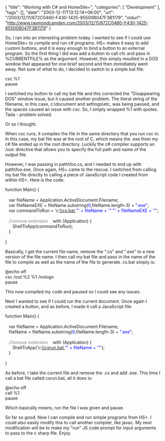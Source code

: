 {
	"title": "Working with C# and HomeSite+",
	"categories": [
		"Development"
	],
	"tags": [],
	"date": "2003-12-11T13:12:14+06:00",
	"url": "/2003/12/11/672C0460-F430-1425-85500B047F3B1179",
	"oldurl": "http://www.raymondcamden.com/2003/12/11/672C0460-F430-1425-85500B047F3B1179"
}

So, I ran into an interesting problem today. I wanted to see if I could use HomeSite+ to compile and run c# programs. HS+ makes it easy to add custom buttons, and it is easy enough to bind a button to an external program. So the first thing I did was add a button to call cfc and pass in %CURRENTFILE% as the argument. However, this simply resulted in a DOS window that appeared for one brief second and then immidiately went away. Not sure of what to do, I decided to switch to a simple bat file:

<div class="code">csc %1<br>
pause</div>

I switched my button to call my bat file and this corrected the "Disappearing DOS" window issue, but it caused another problem. The literal string of the filename, in this case, c:\document and settings\etc, was being passed, and the spaces caused an issue with csc. So, I simply wrapped %1 with quotes. Tada - problem solved. 

Or so I thought.

When csc runs, it compiles the file in the same directory that you <i>run</i> csc in. In this case, my bat file was at the root of C, which means the .exe from my c# file ended up in the root directory. Luckily the c# compiler supports an /out: directive that allows you to specify the full path and name of the output file.

However, I was passing in path\foo.cs, and I needed to end up with path\foo.exe. Once again, HS+ came to the rescue. I switched from calling my bat file directly to calling a piece of JavaScript code I created from within HS+. Here is the code:

<div class="code">function Main() {<br>
<br>
&nbsp;&nbsp;&nbsp;var fileName = Application.ActiveDocument.Filename;<br>
&nbsp;&nbsp;&nbsp;var fileNameEXE = fileName.substring(<FONT COLOR=BLUE>0</FONT>,fileName.length-3) + <FONT COLOR=BLUE>".exe"</FONT>;<br>
&nbsp;&nbsp;&nbsp;var commandToRun = 'c:<A TARGET="_blank" HREF="\\cs.bat ">\\cs.bat </A><FONT COLOR=BLUE>"' + fileName + '"</FONT> <FONT COLOR=BLUE>"' + fileNameEXE + '"</FONT>';<br>
<br>
<FONT COLOR=GRAY><I>&nbsp;&nbsp;&nbsp;//remove extension</I></FONT>
&nbsp;&nbsp;&nbsp;with (Application) {<br>
&nbsp;&nbsp;&nbsp;&nbsp;&nbsp;&nbsp;ShellToApp(commandToRun);<br>
&nbsp;&nbsp;&nbsp;}<br>
<br>
}</div>

Basically, I get the current file name, remove the  ".cs" and ".exe" to a new version of the file name. I then call my bat file and pass in the name of the file to compile as well as the name of the file to generate. cs.bat simply is:

<div class="code">@echo off<br>
csc /out:%2 %1 /nologo<br>
pause</div>

This now compiled my code and paused so I could see any issues.

Next I wanted to see if I could run the current document. Once again I created a button, and as before, I made it call a JavaScript file:

<div class="code">function Main() {<br>
<br>
&nbsp;&nbsp;&nbsp;var fileName = Application.ActiveDocument.Filename;<br>
&nbsp;&nbsp;&nbsp;fileName = fileName.substring(<FONT COLOR=BLUE>0</FONT>,fileName.length-3) + <FONT COLOR=BLUE>".exe"</FONT>;<br>
<br>
<FONT COLOR=GRAY><I>&nbsp;&nbsp;&nbsp;//remove extension</I></FONT>
&nbsp;&nbsp;&nbsp;with (Application) {<br>
&nbsp;&nbsp;&nbsp;&nbsp;&nbsp;&nbsp;ShellToApp('c:<A TARGET="_blank" HREF="\\csrun.bat ">\\csrun.bat </A><FONT COLOR=BLUE>"' + fileName + '"</FONT>');<br>
&nbsp;&nbsp;&nbsp;}<br>
<br>
}</div>

As before, I take the current file and remove the .cs and add .exe. This time I call a bat file called csrun.bat, all it does is:

<div class="code">@echo off<br>
call %1<br>
pause</div>

Which basically means, run the file I was given and pause. 

So far so good. Now I can compile and run simple programs from HS+. I could also easily modify this to call another compiler, like javac. My next modification will be to make my "run" JS code prompt for input arguments to pass to the c sharp file. Enjoy.